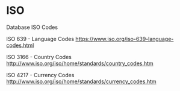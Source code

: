 ISO
===

Database ISO Codes

ISO 639 - Language Codes https://www.iso.org/iso-639-language-codes.html

ISO 3166 - Country Codes  http://www.iso.org/iso/home/standards/country_codes.htm

ISO 4217 - Currency Codes http://www.iso.org/iso/home/standards/currency_codes.htm
